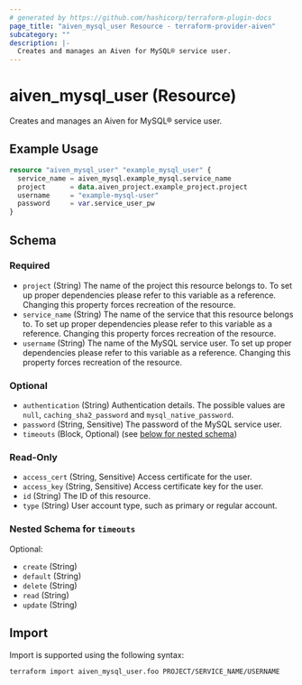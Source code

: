 ```yaml
---
# generated by https://github.com/hashicorp/terraform-plugin-docs
page_title: "aiven_mysql_user Resource - terraform-provider-aiven"
subcategory: ""
description: |-
  Creates and manages an Aiven for MySQL® service user.
---
```


# aiven_mysql_user (Resource)

Creates and manages an Aiven for MySQL® service user.

## Example Usage

```terraform
resource "aiven_mysql_user" "example_mysql_user" {
  service_name = aiven_mysql.example_mysql.service_name
  project      = data.aiven_project.example_project.project
  username     = "example-mysql-user"
  password     = var.service_user_pw
}
```

<!-- schema generated by tfplugindocs -->
## Schema

### Required

- `project` (String) The name of the project this resource belongs to. To set up proper dependencies please refer to this variable as a reference. Changing this property forces recreation of the resource.
- `service_name` (String) The name of the service that this resource belongs to. To set up proper dependencies please refer to this variable as a reference. Changing this property forces recreation of the resource.
- `username` (String) The name of the MySQL service user. To set up proper dependencies please refer to this variable as a reference. Changing this property forces recreation of the resource.

### Optional

- `authentication` (String) Authentication details. The possible values are `null`, `caching_sha2_password` and `mysql_native_password`.
- `password` (String, Sensitive) The password of the MySQL service user.
- `timeouts` (Block, Optional) (see [below for nested schema](#nestedblock--timeouts))

### Read-Only

- `access_cert` (String, Sensitive) Access certificate for the user.
- `access_key` (String, Sensitive) Access certificate key for the user.
- `id` (String) The ID of this resource.
- `type` (String) User account type, such as primary or regular account.

<a id="nestedblock--timeouts"></a>
### Nested Schema for `timeouts`

Optional:

- `create` (String)
- `default` (String)
- `delete` (String)
- `read` (String)
- `update` (String)

## Import

Import is supported using the following syntax:

```shell
terraform import aiven_mysql_user.foo PROJECT/SERVICE_NAME/USERNAME
```
